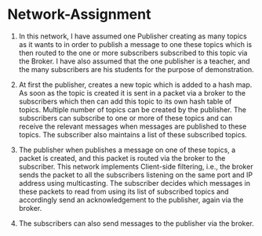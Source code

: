 # Network-Assignment
1.	In this network, I have assumed one Publisher creating as many topics as it wants to in order to publish a message to one these topics which is then routed to the one or more subscribers subscribed to this topic via the Broker.  I have also assumed that the one publisher is a teacher, and the many subscribers are his students for the purpose of demonstration. 

2.	At first the publisher, creates a new topic which is added to a hash map. As soon as the topic is created it is sent in a packet via a broker to the subscribers which then can add this topic to its own hash table of topics. Multiple number of topics can be created by the publisher. The subscribers can subscribe to one or more of these topics and can receive the relevant messages when messages are published to these topics. The subscriber also maintains a list of these subscribed topics. 


3.	The publisher when publishes a message on one of these topics, a packet is created, and this packet is routed via the broker to the subscriber. This network implements Client-side filtering, i.e., the broker sends the packet to all the subscribers listening on the same port and IP address using multicasting. The subscriber decides which messages in these packets to read from using its list of subscribed topics and accordingly send an acknowledgement to the publisher, again via the broker.


4.	The subscribers can also send messages to the publisher via the broker.
